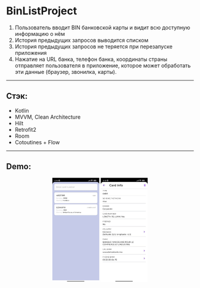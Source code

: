 # BinListProject

1. Пользователь вводит BIN банковской карты и видит всю доступную информацию о нём
2. История предыдущих запросов выводится списком
3. История предыдущих запросов не теряется при перезапуске приложения
4. Нажатие на URL банка, телефон банка, координаты страны отправляет пользователя в
приложение, которое может обработать эти данные (браузер, звонилка, карты).
_________________________________________________________________________________________________________________________________________________________  

Стэк:
------------------------
* Kotlin
* MVVM, Clean Architecture
* Hilt
* Retrofit2
* Room
* Cotoutines + Flow
_________________________________________________________________________________________________________________________________________________________

Demo:
-----------------

<p align="center">
<img src='screens/binlist_project_2.jpg' width='25%'/>
<img src='screens/binlist_project.jpg' width='25%'/>
</p>

